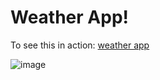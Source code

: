 # Weather App!

To see this in action: [weather app](https://toninjaa.github.io/weather-app/)

![image](https://user-images.githubusercontent.com/32554542/220657335-52775127-56c0-467d-b15d-4a43a2584c3c.png)
